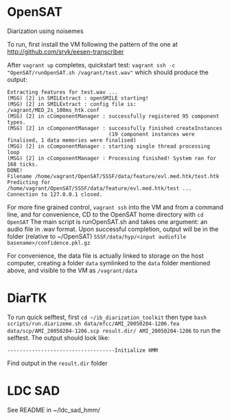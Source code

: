 # OpenSAT
Diarization using noisemes

To run, first install the VM following the pattern of the one at http://github.com/srvk/eesen-transcriber

After `vagrant up` completes, quickstart test: `vagrant ssh -c "OpenSAT/runOpenSAT.sh /vagrant/test.wav"`
which should produce the output:
```
Extracting features for test.wav ...
(MSG) [2] in SMILExtract : openSMILE starting!
(MSG) [2] in SMILExtract : config file is: /vagrant/MED_2s_100ms_htk.conf
(MSG) [2] in cComponentManager : successfully registered 95 component types.
(MSG) [2] in cComponentManager : successfully finished createInstances
                                 (19 component instances were finalised, 1 data memories were finalised)
(MSG) [2] in cComponentManager : starting single thread processing loop
(MSG) [2] in cComponentManager : Processing finished! System ran for 168 ticks.
DONE!
Filename /home/vagrant/OpenSAT/SSSF/data/feature/evl.med.htk/test.htk
Predicting for /home/vagrant/OpenSAT/SSSF/data/feature/evl.med.htk/test ...
Connection to 127.0.0.1 closed.
```
For more fine grained control, `vagrant ssh` into the VM and from a command line,
and for convenience, CD to the OpenSAT home directory with `cd OpenSAT`
The main script is runOpenSAT.sh and takes one argument: an audio file in .wav format.
Upon successful completion, output will be in the folder (relative to ~/OpenSAT)
`SSSF/data/hyp/<input audiofile basename>/confidence.pkl.gz`

For convenience, the data file is actually linked to storage on the host computer,
creating a folder `data` symlinked to the `data` folder mentioned above, and
visible to the VM as `/vagrant/data`

# DiarTK

To run quick selftest, first `cd ~/ib_diarization_toolkit` then type `bash scripts/run.diarizeme.sh data/mfcc/AMI_20050204-1206.fea data/scp/AMI_20050204-1206.scp result.dir/ AMI_20050204-1206` to run the selftest. The output should look like:
```
-----------------------------------Initialize HMM
```
Find output in the `result.dir` folder

# LDC SAD

See README in ~/ldc_sad_hmm/
